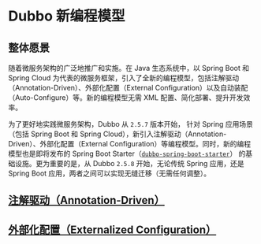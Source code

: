 # Dubbo 新编程模型



## 整体愿景



随着微服务架构的广泛地推广和实施。在 Java 生态系统中，以 Spring Boot 和 Spring Cloud 为代表的微服务框架，引入了全新的编程模型，包括注解驱动（Annotation-Driven）、外部化配置（External Configuration）以及自动装配（Auto-Configure）等。新的编程模型无需 XML 配置、简化部署、提升开发效率。



为了更好地实践微服务架构，Dubbo 从 `2.5.7` 版本开始， 针对 Spring 应用场景（包括 Spring Boot 和 Spring Cloud），新引入注解驱动（Annotation-Driven）、外部化配置（External Configuration）等编程模型。同时，新的编程模型也是即将发布的 Spring Boot Starter（[`dubbo-spring-boot-starter`](https://github.com/dubbo/dubbo-spring-boot-project)） 的基础设施。更为重要的是，从 Dubbo `2.5.8` 开始，无论传统 Spring 应用，还是 Spring Boot 应用，两者之间可以实现无缝迁移（无需任何调整）。





## [注解驱动（Annotation-Driven）](Dubbo-Annotation-Driven.md)





## [外部化配置（Externalized Configuration）](Dubbo-Externalized-Configuration.md)




